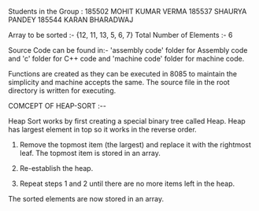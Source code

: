 Students in the Group :
    185502 MOHIT KUMAR VERMA
    185537 SHAURYA PANDEY
    185544 KARAN BHARADWAJ



Array to be sorted :-    {12, 11, 13, 5, 6, 7}
Total Number of Elements :-    6


Source Code can be found in:- 'assembly code' folder for Assembly code and 'c' folder for C++ code and 'machine code' folder for machine code.

Functions are created as they can be executed in 8085 to maintain the simplicity and machine accepts the same. The source file in the root directory is written for executing.



COMCEPT OF HEAP-SORT :--

Heap Sort works by first creating a special binary tree called Heap. Heap has largest element in top so it works in the reverse order.

1. Remove the topmost item (the largest) and replace it with the rightmost leaf. The topmost item is stored in an array.

2. Re-establish the heap.

3. Repeat steps 1 and 2 until there are no more items left in the heap.

The sorted elements are now stored in an array.  